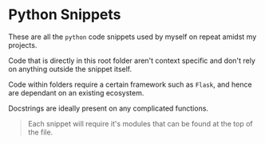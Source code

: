 # Python Snippets

These are all the `python` code snippets used by myself on repeat amidst my projects.

Code that is directly in this root folder aren't context specific and don't rely on anything outside the snippet itself.

Code within folders require a certain framework such as `Flask`, and hence are dependant on an existing ecosystem.

Docstrings are ideally present on any complicated functions.

> Each snippet will require it's modules that can be found at the top of the file.